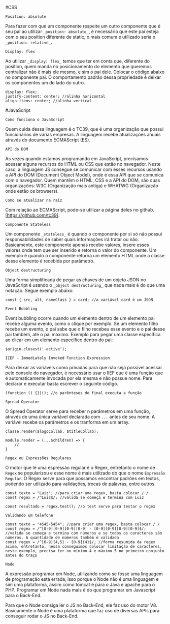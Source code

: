 #CSS

`Position: absolute`

Para fazer com que um componente respeite um outro componente que é seu pai ao utilizar `_position: absolute_`, é necessário que este pai esteja com o seu position diferente de static, o mais comum e utilizado seria o `_position: relative_`.

`Display: flex`

Ao utilizar `_display: flex_` temos que ter em conta que, diferente do position, quem manda no posicionamento do elemento que queremos centralizar não é mais ele mesmo, e sim o pai dele. Colocar o código abaixo no componente pai. O comportamento padrão dessa propriedade é deixar os componentes um do lado do outro.

```
display: flex;
justify-content: center; //alinha horizontal
align-items: center; //alinha vertical
```

#JavaScript

`Como funciona o JavaScript`

Quem cuida dessa linguagem é o TC39, que é uma organização que possui funcionários de várias empresas. A linguagem recebe atualizações anuais através do documento ECMAScript (ES).

`API do DOM`

As vezes quando estamos programando em JavaScript, precisamos acessar alguns recursos do HTML ou CSS que estão no navegador. Neste caso, a linguagem JS consegue se comunicar com esses recursos usando a API do DOM (Document Object Model), onde é essa API que se comunica com o navegador. Quem mantêm o HTML, CSS e a API do DOM, são duas organizações: W3C (Organização mais antiga) e WHATWG (Organização onde estão os browsers).

`Como se atualizar na raiz`

Com relação ao ECMAScript, pode-se utilizar a página deles no github. [https://github.com/tc39].

`Componente Stateless`

Um componente `_stateless_` é quando o componente por si só não possui responsabilidades de saber quais informações irá tratar ou não. Basicamente, este componente apenas recebe valores, insere esses valores onde tem que ser inserido e retorna o valor do componente. Um exemplo é quando o componente retorna um elemento HTML onde a classe desse elemento é recebida por parâmetro.

`Object destructuring`

Uma forma simplificada de pegar as chaves de um objeto JSON no JavaScript é usando o `_object destructuring_` que nada mais é do que uma notação. Segue exemplo abaixo:

```
const { src, alt, nameClass } = card; //a variável card é um JSON
```

`Event Bubbling`

Event bubbling ocorre quando um elemento dentro de um elemento pai recebe alguma evento, como o clique por exemplo. Se um elemento filho recebe um evento, o pai sabe que o filho recebeu esse evento e o pai desse pai também, até o pai máximo. Exemplo para pegar uma classe específica ao clicar em um elemento específico dentro do pai:

```
$origin.closest('-active');
```


`IIEF - Immediately Invoked Function Expression`

Para deixar as variáveis como privadas para que não seja possível acessar pelo console do navegador, é necessário usar o IIEF que é uma função que é automaticamente invocada por ela mesma e não possue nome. Para declarar e executar basta escrever o seguinte código.

```
(function () {})(); //o parênteses do final executa a função
```

`Spread Operator`

O Spread Operator serve para receber n parâmetros em uma função, através de uma única variável declarada com `...` antes de seu nome. A variável recebe os parâmetros e os tranforma em um array.

```
classe.render($logoCollab, $titleCollab);

module.render = (...$children) => {
    //
}
```

`Regex ou Expressões Regulares`

O motor que lê uma espressão regular é o Regex, entretanto o nome de `Regex` se popularizou e esse nome é mais utilizado do que o nome `Expressão Regular`. O Regex serve para que possamos encontrar padrões em textos, podendo ser utilizado para validações, trocas de palavras, entre outros.

```
const texto = "Luiz"; //para criar uma regex, basta colocar / /
const regex = /^Luiz$/; //valida se começa e termina com Luiz

const resultado = regex.test(); //o test serve para testar o regex

Validando um telefone

const texto = "4545-5454"; //para criar uma regex, basta colocar / /
const regex = /^[0-9][0-9][0-9][0-9] - [0-9][0-9][0-9][0-9]$/; 
//valida se começa e termina com números e se todos os caracteres são números. A quantidade de números também é validada
const regex = /^[0-9]{4,5} - [0-9]{4}$/; //forma resumida da regex acima, entretanto, nessa conseguimos colocar limitação de caracteres, neste exemplo, precisa ter no mínimo 4 e máximo 5 no primeiro conjunto antes do traço
```

`Node`

A expressão programar em Node, utilizando como se fosse uma linguagem de programação está errada, isso porque o Node não é uma linguagem e sim uma plataforma, assim como tomcat é para o Java e apache para o PHP. Programar em Node nada mais é do que programar
em Javascript para o Back-End.

Para que o Node consiga ler o JS no Back-End, ele faz uso do motor V8. Basicamente o Node é uma plataforma que faz uso de diversas
APIs para conseguir rodar o JS no Back-End.